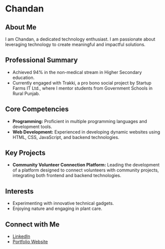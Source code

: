 # Chandan

## About Me
I am Chandan, a dedicated technology enthusiast. I am passionate about leveraging technology to create meaningful and impactful solutions.

## Professional Summary
- Achieved 94% in the non-medical stream in Higher Secondary education.
- Currently engaged with Trakki, a pro bono social project by Startup Farms IT Ltd., where I mentor students from Government Schools in Rural Punjab.

## Core Competencies
- **Programming:** Proficient in multiple programming languages and development tools.
- **Web Development:** Experienced in developing dynamic websites using HTML, CSS, JavaScript, and backend technologies.

## Key Projects
- **Community Volunteer Connection Platform:** Leading the development of a platform designed to connect volunteers with community projects, integrating both frontend and backend technologies.

## Interests
- Experimenting with innovative technical gadgets.
- Enjoying nature and engaging in plant care.

## Connect with Me
- [LinkedIn](https://shorturl.at/PHtTK)
- [Portfolio Website](https://chandan-911.github.io/Chandan/)
